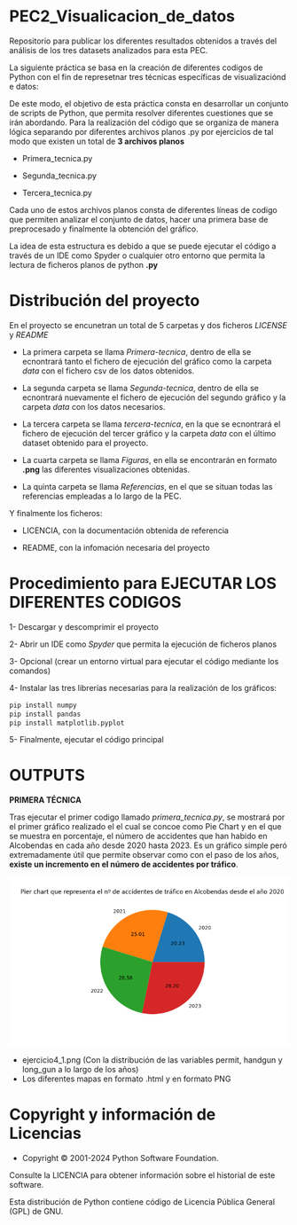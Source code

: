 # PEC2_Visualicacion_de_datos
Repositorio para publicar los diferentes resultados obtenidos a través del análisis de los tres datasets analizados para esta PEC.

La siguiente práctica se basa en la creación de diferentes codigos de Python con el fin de represetnar tres técnicas específicas de visualizaciónd e datos:

De este modo, el objetivo de esta práctica consta en desarrollar un conjunto de scripts de Python, que permita resolver diferentes cuestiones que se irán abordando. Para la realización
del código que se organiza de manera lógica separando por diferentes archivos planos .py por ejercicios de tal modo que existen un total de **3 archivos planos**

- Primera_tecnica.py

- Segunda_tecnica.py

- Tercera_tecnica.py

Cada uno de estos archivos planos consta de diferentes líneas de codigo que permiten analizar el conjunto de datos, hacer una primera base de preprocesado y finalmente la obtención del gráfico.

La idea de esta estructura es debido a que se puede ejecutar el código a través de un IDE como Spyder o cualquier otro entorno que permita la lectura de ficheros planos de python **.py**

# Distribución del proyecto

En el proyecto se encunetran un total de 5 carpetas y dos ficheros *LICENSE* y *README*

- La primera carpeta se llama *Primera-tecnica*, dentro de ella se ecnontrará tanto el fichero de ejecución del gráfico como la carpeta *data* con el fichero csv de los datos obtenidos.

- La segunda carpeta se llama *Segunda-tecnica*, dentro de ella se ecnontrará nuevamente el fichero de ejecución del segundo gráfico y la carpeta *data* con los datos necesarios.

- La tercera carpeta se llama *tercera-tecnica*, en la que se ecnontrará el fichero de ejecución del tercer gráfico y la carpeta *data* con el último dataset obtenido para el proyecto.

- La cuarta carpeta se llama *Figuras*, en ella se encontrarán en formato **.png** las diferentes visualizaciones obtenidas.

-  La quinta carpeta se llama *Referencias*, en el que se situan todas las referencias empleadas a lo largo de la PEC.

Y finalmente los ficheros:

- LICENCIA, con la documentación obtenida de referencia

- README, con la infomación necesaria del proyecto

# Procedimiento para EJECUTAR LOS DIFERENTES CODIGOS

1- Descargar y descomprimir el proyecto

2- Abrir un IDE como *Spyder* que permita la ejecución de ficheros planos

3- Opcional (crear un entorno virtual para ejecutar el código mediante los comandos)

4- Instalar las tres librerías necesarias para la realización de los gráficos:

	pip install numpy
 	pip install pandas
  	pip install matplotlib.pyplot

5- Finalmente, ejecutar el código principal


# OUTPUTS
**PRIMERA TÉCNICA**

Tras ejecutar el primer codigo llamado *primera_tecnica.py*, se mostrará por el primer gráfico realizado el el cual se concoe como Pie Chart y en el que se muestra en porcentaje, el número de accidentes que han habido en Alcobendas en cada año desde 2020 hasta 2023. Es un gráfico simple peró extremadamente útil que permite observar como con el paso de los años, **existe un incremento en el número de accidentes por tráfico**.


![Primra técnica de visualización. **Pie CHart**](Figuras/Pie_chart.png)


- ejercicio4_1.png (Con la distribución de las variables permit, handgun y long_gun a lo largo de los años)
- Los diferentes mapas en formato .html y en formato PNG

# Copyright y información de Licencias

- Copyright © 2001-2024 Python Software Foundation.

Consulte la LICENCIA para obtener información sobre el historial de este software.

Esta distribución de Python contiene código de Licencia Pública General (GPL) de GNU.
	
		 
		 
		 

